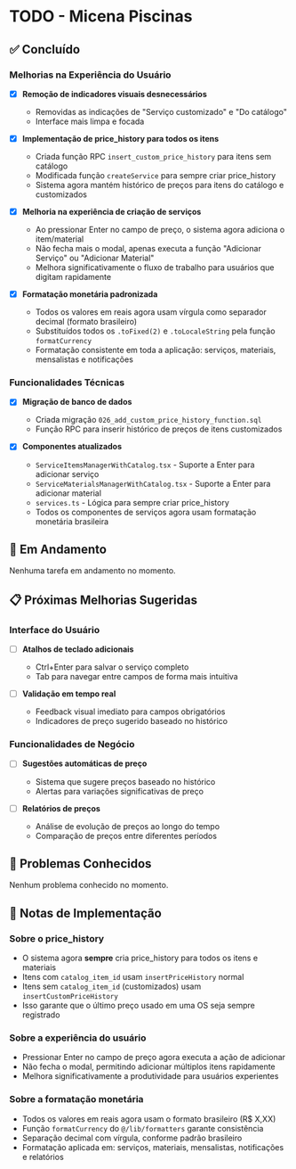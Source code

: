 # TODO - Micena Piscinas

## ✅ Concluído

### Melhorias na Experiência do Usuário
- [x] **Remoção de indicadores visuais desnecessários**
  - Removidas as indicações de "Serviço customizado" e "Do catálogo"
  - Interface mais limpa e focada

- [x] **Implementação de price_history para todos os itens**
  - Criada função RPC `insert_custom_price_history` para itens sem catálogo
  - Modificada função `createService` para sempre criar price_history
  - Sistema agora mantém histórico de preços para itens do catálogo e customizados

- [x] **Melhoria na experiência de criação de serviços**
  - Ao pressionar Enter no campo de preço, o sistema agora adiciona o item/material
  - Não fecha mais o modal, apenas executa a função "Adicionar Serviço" ou "Adicionar Material"
  - Melhora significativamente o fluxo de trabalho para usuários que digitam rapidamente

- [x] **Formatação monetária padronizada**
  - Todos os valores em reais agora usam vírgula como separador decimal (formato brasileiro)
  - Substituídos todos os `.toFixed(2)` e `.toLocaleString` pela função `formatCurrency`
  - Formatação consistente em toda a aplicação: serviços, materiais, mensalistas e notificações

### Funcionalidades Técnicas
- [x] **Migração de banco de dados**
  - Criada migração `026_add_custom_price_history_function.sql`
  - Função RPC para inserir histórico de preços de itens customizados

- [x] **Componentes atualizados**
  - `ServiceItemsManagerWithCatalog.tsx` - Suporte a Enter para adicionar serviço
  - `ServiceMaterialsManagerWithCatalog.tsx` - Suporte a Enter para adicionar material
  - `services.ts` - Lógica para sempre criar price_history
  - Todos os componentes de serviços agora usam formatação monetária brasileira

## 🔄 Em Andamento

Nenhuma tarefa em andamento no momento.

## 📋 Próximas Melhorias Sugeridas

### Interface do Usuário
- [ ] **Atalhos de teclado adicionais**
  - Ctrl+Enter para salvar o serviço completo
  - Tab para navegar entre campos de forma mais intuitiva

- [ ] **Validação em tempo real**
  - Feedback visual imediato para campos obrigatórios
  - Indicadores de preço sugerido baseado no histórico

### Funcionalidades de Negócio
- [ ] **Sugestões automáticas de preço**
  - Sistema que sugere preços baseado no histórico
  - Alertas para variações significativas de preço

- [ ] **Relatórios de preços**
  - Análise de evolução de preços ao longo do tempo
  - Comparação de preços entre diferentes períodos

## 🐛 Problemas Conhecidos

Nenhum problema conhecido no momento.

## 📝 Notas de Implementação

### Sobre o price_history
- O sistema agora **sempre** cria price_history para todos os itens e materiais
- Itens com `catalog_item_id` usam `insertPriceHistory` normal
- Itens sem `catalog_item_id` (customizados) usam `insertCustomPriceHistory`
- Isso garante que o último preço usado em uma OS seja sempre registrado

### Sobre a experiência do usuário
- Pressionar Enter no campo de preço agora executa a ação de adicionar
- Não fecha o modal, permitindo adicionar múltiplos itens rapidamente
- Melhora significativamente a produtividade para usuários experientes

### Sobre a formatação monetária
- Todos os valores em reais agora usam o formato brasileiro (R$ X,XX)
- Função `formatCurrency` do `@/lib/formatters` garante consistência
- Separação decimal com vírgula, conforme padrão brasileiro
- Formatação aplicada em: serviços, materiais, mensalistas, notificações e relatórios
